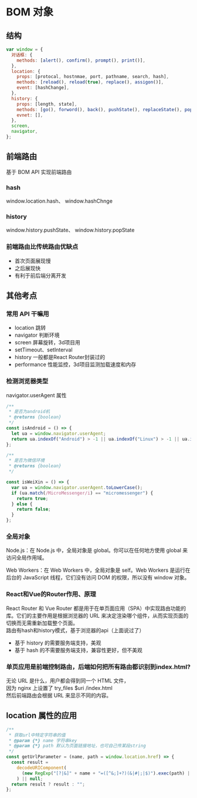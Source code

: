 # BOM 对象

## 结构

```js
var window = {
  对话框: {
    methods: [alert(), confirm(), prompt(), print()],
  },
  location: {
    props: [protocal, hostnmae, port, pathname, search, hash],
    methods: [reload(), reload(true), replace(), assigon()],
    event: [hashChange],
  },
  history: {
    props: [length, state],
    methods: [go(), forword(), back(), pushState(), replaceState(), popState()],
    evnet: [],
  },
  screen,
  navigator,
};
```

## 前端路由

基于 BOM API 实现前端路由

### hash

window.location.hash、
window.hashChnge

### history

window.history.pushState、
window.history.popState

### 前端路由比传统路由优缺点

- 首次页面展现慢
- 之后展现快
- 有利于前后端分离开发


## 其他考点
### 常用 API 干嘛用
- location 跳转
- navigator 判断环境
- screen 屏幕旋转，3d项目用
- setTimeout、setInterval
- history 一般都是React Router封装过的
- performance 性能监控，3d项目监测加载速度和内存
### 检测浏览器类型

navigator.userAgent 属性

```js
/**
 * 是否为android机
 * @returns {boolean}
 */
const isAndroid = () => {
  let ua = window.navigator.userAgent;
  return ua.indexOf("Android") > -1 || ua.indexOf("Linux") > -1 || ua.indexOf("Adr") > -1;
};

/**
 * 是否为微信环境
 * @returns {boolean}
 */

const isWeiXin = () => {
  var ua = window.navigator.userAgent.toLowerCase();
  if (ua.match(/MicroMessenger/i) == "micromessenger") {
    return true;
  } else {
    return false;
  }
};
```
### 全局对象
Node.js：在 Node.js 中，全局对象是 global。你可以在任何地方使用 global 来访问全局作用域。

Web Workers：在 Web Workers 中，全局对象是 self。Web Workers 是运行在后台的 JavaScript 线程，它们没有访问 DOM 的权限，所以没有 window 对象。

### React和Vue的Router作用、原理
React Router 和 Vue Router 都是用于在单页面应用（SPA）中实现路由功能的库。它们的主要作用是根据浏览器的 URL 来决定渲染哪个组件，从而实现页面的切换而无需重新加载整个页面。    
路由有hash和history模式，基于浏览器的api（上面说过了）  
- 基于 history 的需要服务端支持，美观
- 基于 hash 的不需要服务端支持，兼容性更好，但不美观


### 单页应用是前端控制路由，后端如何把所有路由都识别到index.html?
无论 URL 是什么，用户都会得到同一个 HTML 文件，  
因为 nginx 上设置了 try_files $uri /index.html  
然后前端路由会根据 URL 来显示不同的内容。  


## location 属性的应用

```js
/**
 * 获取url中特定字符串的值
 * @param {*} name 字符串key
 * @param {*} path 默认为页面链接地址，也可自己传某段string
 */
const getUrlParameter = (name, path = window.location.href) => {
  const result =
    decodeURIComponent(
      (new RegExp("[?|&]" + name + "=([^&;]+?)(&|#|;|$)").exec(path) || [undefined, ""])[1].replace(/\+/g, "%20")
    ) || null;
  return result ? result : "";
};
```

